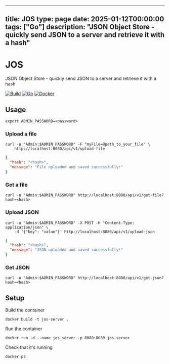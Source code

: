 
---
title: JOS
type: page
date: 2025-01-12T00:00:00
tags: ["Go"]
description: "JSON Object Store - quickly send JSON to a server and retrieve it with a hash"
---


# JOS
JSON Object Store - quickly send JSON to a server and retrieve it with a hash

[![Build](https://img.shields.io/github/actions/workflow/status/JakeRoggenbuck/JOS/build.yml?branch=main&style=for-the-badge)](https://github.com/JakeRoggenbuck/JOS/actions)
[![Go](https://img.shields.io/badge/Go-00ADD8?style=for-the-badge&logo=go&logoColor=white)](https://github.com/JakeRoggenbuck?tab=repositories&q=&type=&language=go&sort=stargazers)
[![Docker](https://img.shields.io/badge/Docker-2CA5E0?style=for-the-badge&logo=docker&logoColor=white)](#)

## Usage
```
export ADMIN_PASSWORD=<password>
```

### Upload a file
```
curl -u "Admin:$ADMIN_PASSWORD" -F "myFile=@path_to_your_file" \
    http://localhost:8080/api/v1/upload-file
```

```json
{
  "hash": "<hash>",
  "message": "File uploaded and saved successfully!"
}
```

### Get a file
```
curl -u "Admin:$ADMIN_PASSWORD" http://localhost:8080/api/v1/get-file?hash=<hash>
```

### Upload JSON
```
curl -u "Admin:$ADMIN_PASSWORD" -X POST -H "Content-Type: application/json" \
    -d '{"key": "value"}' http://localhost:8080/api/v1/upload-json
```

```json
{
  "hash": "<hash>",
  "message": "JSON uploaded and saved successfully!"
}
```

### Get JSON
```
curl -u "Admin:$ADMIN_PASSWORD" http://localhost:8080/api/v1/get-json?hash=<hash>
```

## Setup

Build the container
```
docker build -t jos-server .
```

Run the container
```
docker run -d --name jos_server -p 8080:8080 jos-server
```

Check that it's running
```
docker ps
```
